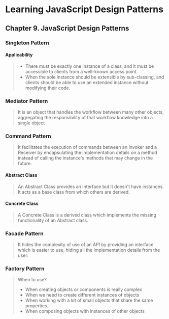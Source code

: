 # Learning JavaScript Design Patterns

## Chapter 9. JavaScript Design Patterns

### Singleton Pattern

#### Applicability

> * There must be exactly one instance of a class, and it must be accessible to clients from a well-known access point.
> * When the sole instance should be extensible by sub-classing, and clients should be able to use an extended instance without modifying their code.

### Mediator Pattern

> It is an object that handles the workflow between many other objects, aggregating the responsibility of that workflow knowledge into a single object

### Command Pattern

> It facilitates the execution of commands between an Invoker and a Receiver by encapsulating the implementation details on a method instead of calling the instance's methods that may change in the future.

#### Abstract Class

> An Abstract Class provides an Interface but it doesn't have instances. It acts as a base class from which others are derived.

#### Concrete Class

> A Concrete Class is a derived class which implements the missing functionality of an Abstract class.

### Facade Pattern

> It hides the complexity of use of an API by providing an interface which is easier to use, hiding all the implementation details from the user.

### Factory Pattern

> When to use?
>
> * When creating objects or components is really complex
> * When we need to create different instances of objects
> * When working with a lot of small objects that share the same properties.
> * When composing objects with instances of other objects
